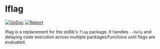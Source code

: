 # lflag

[![GoDoc](https://godoc.org/github.com/levenlabs/lflag?status.svg)](https://pkg.go.dev/github.com/levenlabs/lflag)
[![Report](https://goreportcard.com/badge/github.com/levenlabs/lflag)](https://goreportcard.com/report/github.com/levenlabs/lflag)

lflag is a replacement for the stdlib's `flag` package. It handles `--help`
and delaying code execution across multiple packages/functions until flags are
evaluated.
